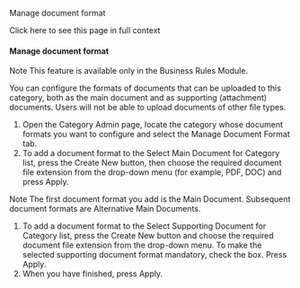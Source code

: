 Manage document format

Click here to see this page in full context

####  Manage document format

Note  This feature is available only in the Business Rules Module.

You can configure the formats of documents that can be uploaded to this
category, both as the main document and as supporting (attachment) documents.
Users will not be able to upload documents of other file types.

  1. Open the Category Admin page, locate the category whose document formats you want to configure and select the Manage Document Format tab. 
  2. To add a document format to the Select Main Document for Category list, press the Create New button, then choose the required document file extension from the drop-down menu (for example, PDF, DOC) and press Apply. 

Note  The first document format you add is the Main Document. Subsequent
document formats are Alternative Main Documents.

  1. To add a document format to the Select Supporting Document for Category list, press the Create New button and choose the required document file extension from the drop-down menu. To make the selected supporting document format mandatory, check the box. Press Apply. 
  2. When you have finished, press Apply. 

